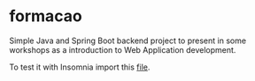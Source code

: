 # formacao

Simple Java and Spring Boot backend project to present in some workshops as a introduction to Web Application development.  

To test it with Insomnia import this [file](https://github.com/mac-crq-113/formacao/blob/main/demo/files/Insomnia-v1.json).
